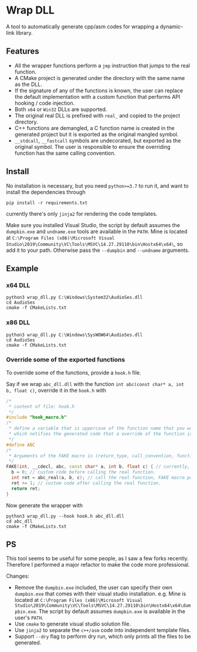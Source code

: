 # Wrap DLL

A tool to automatically generate cpp/asm codes for wrapping a dynamic-link library.

## Features

- All the wrapper functions perform a `jmp` instruction that jumps to the real function.
- A CMake project is generated under the directory with the same name as the DLL.
- If the signature of any of the functions is known, the user can replace the default implementation with a custom function that performs API hooking / code injection.
- Both `x64` or `Win32` DLLs are supported.
- The original real DLL is prefixed with `real_` and copied to the project directory.
- C++ functions are demangled, a C function name is created in the generated project but it is exported as the original mangled symbol.
- `__stdcall`, `__fastcall` symbols are undecorated, but exported as the original symbol. The user is responsible to ensure the overriding function has the same calling convention.

## Install

No installation is necessary, but you need `python>=3.7` to run it, and want to install the dependencies through

```shell
pip install -r requirements.txt
```

currently there's only `jinja2` for rendering the code templates.

Make sure you installed Visual Studio, the script by default assumes the `dumpbin.exe` and `undname.exe` tools are available in the `PATH`. Mine is located at `C:\Program Files (x86)\Microsoft Visual Studio\2019\Community\VC\Tools\MSVC\14.27.29110\bin\Hostx64\x64\`, so add it to your path. Otherwise pass the `--dumpbin` and `--undname` arguments.


## Example

### x64 DLL
```shell
python3 wrap_dll.py C:\Windows\System32\AudioSes.dll
cd AudioSes
cmake -f CMakeLists.txt
```

### x86 DLL
```shell
python3 wrap_dll.py C:\Windows\SysWOW64\AudioSes.dll
cd AudioSes
cmake -f CMakeLists.txt
```
### Override some of the exported functions
To override some of the functions, provide a `hook.h` file.

Say if we wrap `abc_dll.dll` with the function `int abc(const char* a, int b, float c)`, override it in the `hook.h` with

```C++
/*
 * content of file: hook.h
 */
#include "hook_macro.h"
/*
 * define a variable that is uppercase of the function name that you want to override.
 * which notifies the generated code that a override of the function is provided.
 */
#define ABC
/*
 * Arguments of the FAKE macro is (return_type, call_convention, function_name, arg_type1 arg1, arg_type2 arg2, ...).
 */
FAKE(int, __cdecl, abc, const char* a, int b, float c) { // currently, the parsing code only support __cdecl functions.
  b = 0; // custom code before calling the real function.
  int ret = abc_real(a, b, c); // call the real function, FAKE macro prepares abc_real for you, which can be called directly.
  ret += 1; // custom code after calling the real function.
  return ret;
}
```

Now generate the wrapper with

```shell
python3 wrap_dll.py --hook hook.h abc_dll.dll
cd abc_dll
cmake -f CMakeLists.txt
```

## PS

This tool seems to be useful for some people, as I saw a few forks recently.
Therefore I performed a major refactor to make the code more professional.

Changes:
- Remove the `dumpbin.exe` included, the user can specify their own `dumpbin.exe` that comes with their visual studio installation. e.g. Mine is located at `C:\Program Files (x86)\Microsoft Visual Studio\2019\Community\VC\Tools\MSVC\14.27.29110\bin\Hostx64\x64\dumpbin.exe`. The script by default assumes `dumpbin.exe` is available in the user's `PATH`.
- Use `cmake` to generate visual studio solution file.
- Use `jinja2` to separate the `c++/asm` code into independent template files.
- Support `--dry` flag to perform dry run, which only prints all the files to be generated.

